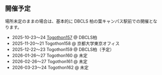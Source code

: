 ## 開催予定

場所未定のままの場合は、基本的に DBCLS 柏の葉キャンパス駅前での開催となります。

* 2025-10-23〜24 [Togothon157](https://github.com/dbcls/Togothon/wiki/Togothon157) @ DBCLS柏
* 2025-11-20〜21 Togothon158 @ 京都大学東京オフィス
* 2025-12-22〜23 Togothon159 @ DBCLS柏（予定）
* 2026-01-26〜27 Togothon160 @ 未定
* 2026-02-26〜27 Togothon161 @ 未定
* 2026-03-23〜24 Togothon162 @ 未定

